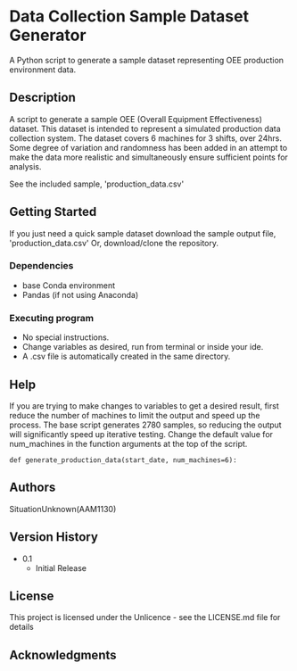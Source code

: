# Data Collection Sample Dataset Generator

A Python script to generate a sample dataset representing OEE production environment data. 
 
## Description

A script to generate a sample OEE (Overall Equipment Effectiveness) dataset. This dataset is intended
to represent a simulated production data collection system. The dataset covers 6 machines for 3 shifts, 
over 24hrs. Some degree of variation and randomness has been added in an attempt to make the data more 
realistic and simultaneously ensure sufficient points for analysis.

See the included sample, 'production_data.csv'

## Getting Started

If you just need a quick sample dataset download the sample output file, 'production_data.csv'
Or, download/clone the repository. 

### Dependencies

* base Conda environment
* Pandas (if not using Anaconda)

### Executing program

* No special instructions.
* Change variables as desired, run from terminal or inside your ide.
* A .csv file is automatically created in the same directory.

## Help

If you are trying to make changes to variables to get a desired result, first reduce the number of machines
to limit the output and speed up the process. The base script generates 2780 samples, so reducing the output
will significantly speed up iterative testing. Change the default value for num_machines in the function 
arguments at the top of the script.

```
def generate_production_data(start_date, num_machines=6):
```

## Authors

SituationUnknown(AAM1130)


## Version History

* 0.1
    * Initial Release

## License

This project is licensed under the Unlicence - see the LICENSE.md file for details

## Acknowledgments
